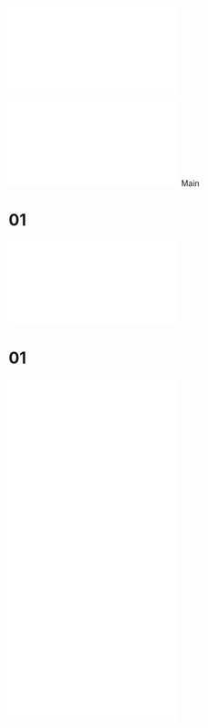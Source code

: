![](index.md)


![](./七绝山妖录：蟒姬劫.md)
Main 

# 01 
![](./瑶光妖阙.md)



# 01 
![](./0001.md)
![](./0002.md)
![](./0003.md)
![](./0004.md)